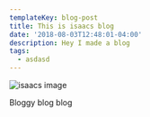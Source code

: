 ```yaml
---
templateKey: blog-post
title: This is isaacs blog
date: '2018-08-03T12:48:01-04:00'
description: Hey I made a blog
tags:
  - asdasd
---
```

![isaacs image](/img/products-grid1.jpg)

Bloggy blog blog
